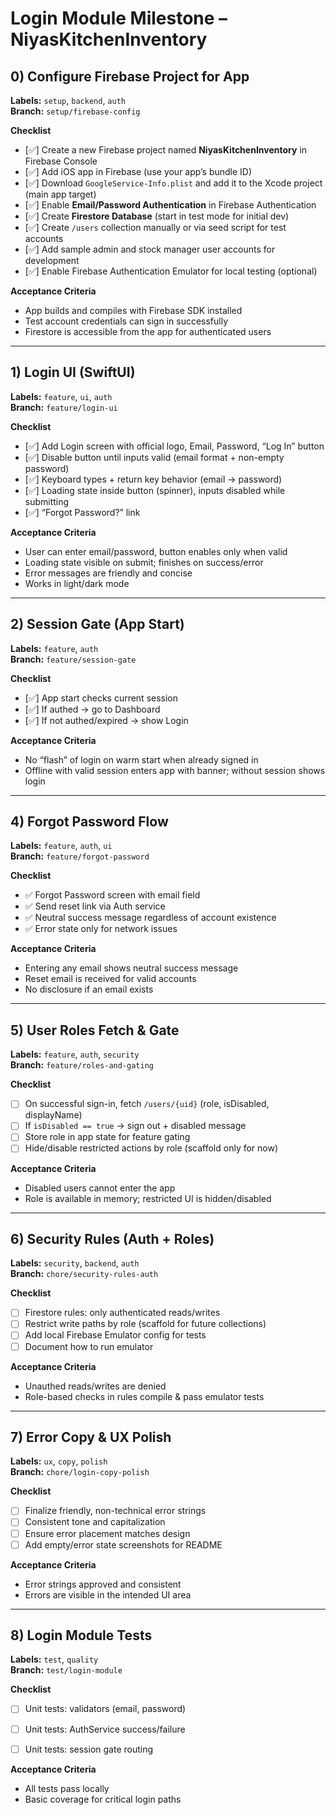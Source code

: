 
# Login Module Milestone – NiyasKitchenInventory

## 0) Configure Firebase Project for App
**Labels:** `setup`, `backend`, `auth`  
**Branch:** `setup/firebase-config`

**Checklist**
- [✅] Create a new Firebase project named **NiyasKitchenInventory** in Firebase Console  
- [✅] Add iOS app in Firebase (use your app’s bundle ID)  
- [✅] Download `GoogleService-Info.plist` and add it to the Xcode project (main app target)  
- [✅] Enable **Email/Password Authentication** in Firebase Authentication  
- [✅] Create **Firestore Database** (start in test mode for initial dev)  
- [✅] Create `/users` collection manually or via seed script for test accounts  
- [✅] Add sample admin and stock manager user accounts for development  
- [✅] Enable Firebase Authentication Emulator for local testing (optional)  

**Acceptance Criteria**
- App builds and compiles with Firebase SDK installed  
- Test account credentials can sign in successfully  
- Firestore is accessible from the app for authenticated users  

---

## 1) Login UI (SwiftUI)
**Labels:** `feature`, `ui`, `auth`  
**Branch:** `feature/login-ui`

**Checklist**
- [✅] Add Login screen with official logo, Email, Password, “Log In” button  
- [✅] Disable button until inputs valid (email format + non-empty password)  
- [✅] Keyboard types + return key behavior (email → password)  
- [✅] Loading state inside button (spinner), inputs disabled while submitting  
- [✅] “Forgot Password?” link  
  

**Acceptance Criteria**
- User can enter email/password, button enables only when valid  
- Loading state visible on submit; finishes on success/error  
- Error messages are friendly and concise  
- Works in light/dark mode  

---

## 2) Session Gate (App Start)
**Labels:** `feature`, `auth`  
**Branch:** `feature/session-gate`

**Checklist**
- [✅] App start checks current session  
- [✅] If authed → go to Dashboard  
- [✅] If not authed/expired → show Login  
  

**Acceptance Criteria**
- No “flash” of login on warm start when already signed in  
- Offline with valid session enters app with banner; without session shows login  
---

## 4) Forgot Password Flow
**Labels:** `feature`, `auth`, `ui`  
**Branch:** `feature/forgot-password`

**Checklist**
- ✅ Forgot Password screen with email field  
- ✅ Send reset link via Auth service  
- ✅ Neutral success message regardless of account existence  
- ✅ Error state only for network issues  

**Acceptance Criteria**
- Entering any email shows neutral success message  
- Reset email is received for valid accounts  
- No disclosure if an email exists  

---

## 5) User Roles Fetch & Gate
**Labels:** `feature`, `auth`, `security`  
**Branch:** `feature/roles-and-gating`

**Checklist**
- [ ] On successful sign-in, fetch `/users/{uid}` (role, isDisabled, displayName)  
- [ ] If `isDisabled == true` → sign out + disabled message  
- [ ] Store role in app state for feature gating  
- [ ] Hide/disable restricted actions by role (scaffold only for now)  

**Acceptance Criteria**
- Disabled users cannot enter the app  
- Role is available in memory; restricted UI is hidden/disabled  

---

## 6) Security Rules (Auth + Roles)
**Labels:** `security`, `backend`, `auth`  
**Branch:** `chore/security-rules-auth`

**Checklist**
- [ ] Firestore rules: only authenticated reads/writes  
- [ ] Restrict write paths by role (scaffold for future collections)  
- [ ] Add local Firebase Emulator config for tests  
- [ ] Document how to run emulator  

**Acceptance Criteria**
- Unauthed reads/writes are denied  
- Role-based checks in rules compile & pass emulator tests  

---

## 7) Error Copy & UX Polish
**Labels:** `ux`, `copy`, `polish`  
**Branch:** `chore/login-copy-polish`

**Checklist**
- [ ] Finalize friendly, non-technical error strings  
- [ ] Consistent tone and capitalization  
- [ ] Ensure error placement matches design  
- [ ] Add empty/error state screenshots for README  

**Acceptance Criteria**
- Error strings approved and consistent  
- Errors are visible in the intended UI area  

---

## 8) Login Module Tests
**Labels:** `test`, `quality`  
**Branch:** `test/login-module`

**Checklist**
- [ ] Unit tests: validators (email, password)  
- [ ] Unit tests: AuthService success/failure  
- [ ] Unit tests: session gate routing  
 

**Acceptance Criteria**
- All tests pass locally  
- Basic coverage for critical login paths  
